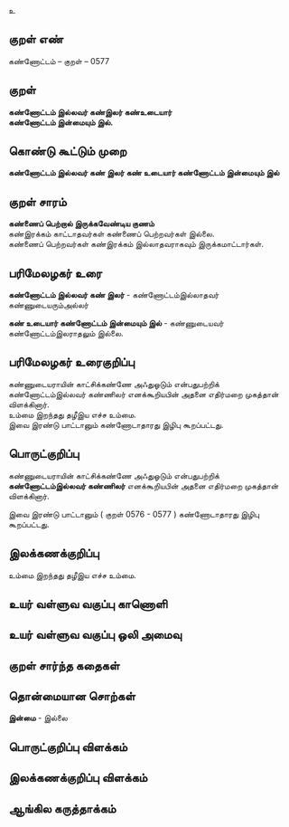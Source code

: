 உ

## குறள் எண் 

கண்ணோட்டம் – குறள் – 0577  

## குறள் 

**கண்ணோட்டம் இல்லவர் கண்இலர் கண்உடையார்  
கண்ணோட்டம் இன்மையும் இல்.**  

## கொண்டு கூட்டும் முறை

**கண்ணோட்டம் இல்லவர் கண் இலர் கண் உடையார் கண்ணோட்டம் இன்மையும் இல்**

## குறள் சாரம் 

**கண்ணைப் பெற்றால் இருக்கவேண்டிய குணம்**  
கண்இரக்கம் காட்டாதவர்கள் கண்ணைப் பெற்றவர்கள் இல்லை.  
கண்ணைப் பெற்றவர்கள் கண்இரக்கம் இல்லாதவராகவும் இருக்கமாட்டார்கள்.  

## பரிமேலழகர் உரை

**கண்ணோட்டம் இல்லவர் கண் இலர்** - கண்ணோட்டம்இல்லாதவர் கண்ணுடையரும்அல்லர்    

**கண் உடையார் கண்ணோட்டம் இன்மையும் இல்** - கண்ணுடையவர் கண்ணோட்டம்இலராதலும் இல்லை.

## பரிமேலழகர் உரைகுறிப்பு   

கண்ணுடையராயின் காட்சிக்கண்ணே அஃதுஓடும் என்பதுபற்றிக் கண்ணோட்டம்இல்லவர் கண்ணிலர் எனக்கூறியபின் அதனை எதிர்மறை முகத்தான் விளக்கினார்.  
உம்மை இறந்தது தழீஇய எச்ச உம்மை.  
இவை இரண்டு பாட்டானும் கண்ணோடாதாரது இழிபு கூறப்பட்டது.    

## பொருட்குறிப்பு 

கண்ணுடையராயின் காட்சிக்கண்ணே அஃதுஓடும் என்பதுபற்றிக் **கண்ணோட்டம்இல்லவர் கண்ணிலர்** எனக்கூறியபின் அதனை எதிர்மறை முகத்தான் விளக்கினார்.  

 
இவை இரண்டு பாட்டானும் ( குறள் 0576 - 0577 ) கண்ணோடாதாரது இழிபு கூறப்பட்டது. 

## இலக்கணக்குறிப்பு  

உம்மை இறந்தது தழீஇய எச்ச உம்மை.   

## உயர் வள்ளுவ வகுப்பு காணொளி


## உயர் வள்ளுவ வகுப்பு ஒலி அமைவு 

 
## குறள் சார்ந்த கதைகள் 


## தொன்மையான சொற்கள்

**இன்மை** - இல்லை   

## பொருட்குறிப்பு விளக்கம்


## இலக்கணக்குறிப்பு விளக்கம்


## ஆங்கில கருத்தாக்கம் 


